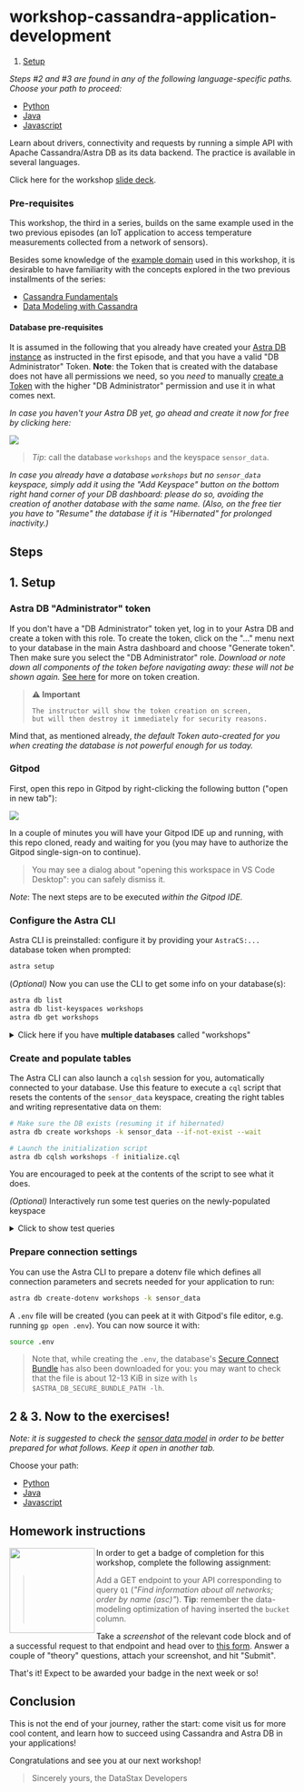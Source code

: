 # workshop-cassandra-application-development

1. [Setup](#1-setup)

_Steps #2 and #3 are found in any of the following language-specific paths. Choose your path to proceed:_

- [Python](python/Python_README.md)
- [Java](java/Java_README.md)
- [Javascript](javascript/Javascript_README.md)

Learn about drivers, connectivity and requests by running a simple API with
Apache Cassandra/Astra DB as its data backend. The practice is available in several languages.

Click here for the workshop [slide deck](slides/slides.pdf).

### Pre-requisites

This workshop, the third in a series, builds on the same example used in the two previous episodes (an IoT application to access temperature measurements collected from a network of sensors).

Besides some knowledge of the [example domain](https://www.datastax.com/learn/data-modeling-by-example/sensor-data-model) used in this workshop, it is desirable to have familiarity with the concepts explored in the two previous installments of the series:

- [Cassandra Fundamentals](https://github.com/datastaxdevs/workshop-cassandra-fundamentals)
- [Data Modeling with Cassandra](https://github.com/datastaxdevs/workshop-cassandra-data-modeling)

#### Database pre-requisites

It is assumed in the following that you already have created your [Astra DB instance](https://github.com/datastaxdevs/workshop-cassandra-fundamentals#4-create-your-astra-db-instance) as instructed in the first episode, and that you have a valid "DB Administrator" Token.
**Note**: the Token that is created with the database does not have all permissions we need, so you _need_ to manually [create a Token](https://awesome-astra.github.io/docs/pages/astra/create-token/) with the higher "DB Administrator" permission and use it in what comes next.

_In case you haven't your Astra DB yet, go ahead and create it now for free by clicking here:_

<a href="https://astra.dev/yt-01-25-23"><img src="images/create_astra_db_button.png?raw=true" /></a>

> _Tip_: call the database `workshops` and the keyspace `sensor_data`.

_In case you already have a database `workshops` but no `sensor_data` keyspace, simply add it using the "Add Keyspace" button on the bottom right hand corner of your DB dashboard: please do so, avoiding the creation of another database with the same name. (Also, on the free tier you have to "Resume" the database if it is "Hibernated" for prolonged inactivity.)_

## Steps

## 1. Setup

### Astra DB "Administrator" token

If you don't have a "DB Administrator" token yet, log in to your Astra DB
and create a token with this role.
To create the token, click on the "..." menu next to your database in the main
Astra dashboard and choose "Generate token". Then make sure you select the "DB Administrator" role.
_Download or note down all components of the token before navigating away:
these will not be shown again._
[See here](https://awesome-astra.github.io/docs/pages/astra/create-token/)
for more on token creation.

> **⚠️ Important**
> ```
> The instructor will show the token creation on screen,
> but will then destroy it immediately for security reasons.
> ```

Mind that, as mentioned already, _the default Token auto-created for you when
creating the database is not powerful enough for us today._

### Gitpod

First, open this repo in Gitpod by right-clicking the following button ("open in new tab"):

<a href="https://gitpod.io/#https://github.com/datastaxdevs/workshop-cassandra-application-development"><img src="images/open_in_gitpod.svg?raw=true" /></a>

In a couple of minutes you will have your Gitpod IDE up and running, with this repo cloned, ready and waiting for you (you may have to authorize the Gitpod single-sign-on to continue).

> You may see a dialog about "opening this workspace in VS Code Desktop": you can safely dismiss it.

_Note_: The next steps are to be executed _within the Gitpod IDE._

### Configure the Astra CLI

Astra CLI is preinstalled: configure it by providing your
`AstraCS:...` database token when prompted:

```bash
astra setup
```

(_Optional)_ Now you can use the CLI to get some info on your database(s):

```bash
astra db list
astra db list-keyspaces workshops
astra db get workshops
```

<details><summary>Click here if you have <strong>multiple databases</strong> called "workshops"</summary>

DB names are not required to be unique: what _is_ unique is the ["Database ID"](https://awesome-astra.github.io/docs/pages/astra/faq/#where-should-i-find-a-database-identifier).

In case you find yourself having more than one "workshops" database, you can provide the ID instead of the name to the CLI commands
and, being able to unambiguously determine the target, it will work flawlessly.

</details>

### Create and populate tables

The Astra CLI can also launch a `cqlsh` session for you, automatically connected to your database. Use this feature to execute a `cql` script that resets the contents of the `sensor_data` keyspace, creating the right tables and writing representative data on them:

```bash
# Make sure the DB exists (resuming it if hibernated)
astra db create workshops -k sensor_data --if-not-exist --wait

# Launch the initialization script
astra db cqlsh workshops -f initialize.cql
```

You are encouraged to peek at the contents of the script to see what it does.

_(Optional)_ Interactively run some test queries on the newly-populated keyspace

<details><summary>Click to show test queries</summary>

Open an interactive `cqlsh` shell with:

```bash
astra db cqlsh workshops -k sensor_data
```

Now you can copy-paste any of the queries below and execute them with the <kbd>Enter</kbd> key:

```sql
-- Q1 (note 'all' is the only partition key in this table)
SELECT  name, description, region, num_sensors
FROM    networks
WHERE   bucket = 'all';

-- Q2
SELECT  date_hour, avg_temperature, latitude, longitude, sensor
FROM    temperatures_by_network
WHERE   network    = 'forest-net'
  AND   week       = '2020-07-05'
  AND   date_hour >= '2020-07-05'
  AND   date_hour  < '2020-07-07';

-- Q3
SELECT  *
FROM    sensors_by_network
WHERE   network = 'forest-net';

-- Q4
SELECT  timestamp, value
FROM    temperatures_by_sensor
WHERE   sensor = 's1003'
  AND   date   = '2020-07-06';

```

To close `cqlsh` and get back to the shell prompt, execute the `EXIT` command.

</details>

### Prepare connection settings

You can use the Astra CLI to prepare a dotenv file which defines all connection
parameters and secrets needed for your application to run:

```bash
astra db create-dotenv workshops -k sensor_data
```

A `.env` file will be created (you can peek at it with Gitpod's file editor, e.g. running `gp open .env`).
You can now source it with:

```bash
source .env
```

> Note that, while creating the `.env`, the database's [Secure Connect Bundle](https://awesome-astra.github.io/docs/pages/astra/download-scb/)
> has also been downloaded for you: you may want to check that the file
> is about 12-13 KiB in size with `ls $ASTRA_DB_SECURE_BUNDLE_PATH -lh`.

## 2 & 3. Now to the exercises!

_Note: it is suggested to check the [sensor data model](https://www.datastax.com/learn/data-modeling-by-example/sensor-data-model) in order to be better prepared for what follows. Keep it open in another tab._

Choose your path:

- [Python](python/Python_README.md)
- [Java](java/Java_README.md)
- [Javascript](javascript/Javascript_README.md)

## Homework instructions

<img src="images/api-micro.png?raw=true" width="150" align="left" />

In order to get a badge of completion for this workshop, complete the following assignment:

> Add a GET endpoint to your API corresponding to query `Q1`
> (_"Find information about all networks; order by name (asc)"_).
> **Tip**: remember the data-modeling optimization of having inserted the `bucket` column.

Take a _screenshot_ of the relevant code block and of a successful request to that endpoint and head over to [this form](https://dtsx.io/homework-appdev). Answer a couple of "theory" questions, attach your screenshot, and hit "Submit".

That's it! Expect to be awarded your badge in the next week or so!

## Conclusion

This is not the end of your journey, rather the start: come visit us for more cool content, and learn how to succeed using Cassandra and Astra DB in your applications!

Congratulations and see you at our next workshop!

> Sincerely yours, the DataStax Developers
